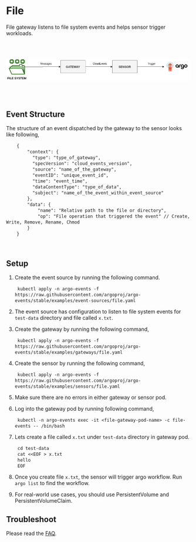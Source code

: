# File

File gateway listens to file system events and helps sensor trigger workloads.


<br/>
<br/>

<p align="center">
  <img src="https://github.com/argoproj/argo-events/blob/master/docs/assets/file-setup.png?raw=true" alt="File Setup"/>
</p>

<br/>
<br/>

## Event Structure
The structure of an event dispatched by the gateway to the sensor looks like following,


        {
            "context": {
              "type": "type_of_gateway",
              "specVersion": "cloud_events_version",
              "source": "name_of_the_gateway",
              "eventID": "unique_event_id",
              "time": "event_time",
              "dataContentType": "type_of_data",
              "subject": "name_of_the_event_within_event_source"
            },
            "data": {
                "name": "Relative path to the file or directory",
                "op": "File operation that triggered the event" // Create, Write, Remove, Rename, Chmod
            }
        }


<br/>

## Setup

1. Create the event source by running the following command.

        kubectl apply -n argo-events -f https://raw.githubusercontent.com/argoproj/argo-events/stable/examples/event-sources/file.yaml

2. The event source has configuration to listen to file system events for `test-data` directory and file called `x.txt`.

3. Create the gateway by running the following command,

        kubectl apply -n argo-events -f https://raw.githubusercontent.com/argoproj/argo-events/stable/examples/gateways/file.yaml

4. Create the sensor by running the following command,

        kubectl apply -n argo-events -f https://raw.githubusercontent.com/argoproj/argo-events/stable/examples/sensors/file.yaml

5. Make sure there are no errors in either gateway or sensor pod.

6. Log into the gateway pod by running following command,

        kubectl -n argo-events exec -it <file-gateway-pod-name> -c file-events -- /bin/bash

6. Lets create a file called `x.txt` under `test-data` directory in gateway pod.
 
        cd test-data
        cat <<EOF > x.txt
        hello
        EOF

8. Once you create file `x.txt`, the sensor will trigger argo workflow.  Run `argo list` to find the workflow. 

9. For real-world use cases, you should use PersistentVolume and PersistentVolumeClaim.
                                                                  
## Troubleshoot
Please read the [FAQ](https://argoproj.github.io/argo-events/faq/). 
